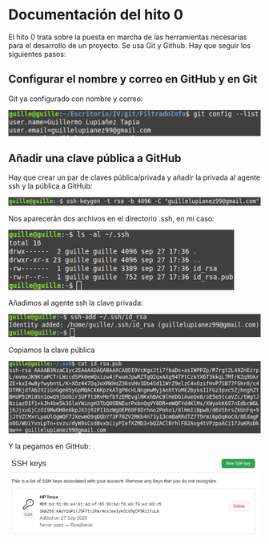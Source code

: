 # Documentación del hito 0

El hito 0 trata sobre la puesta en marcha de las herramientas necesarias para el desarrollo de un proyecto. Se usa Git y Github. Hay que seguir los siguientes pasos:

## Configurar el nombre y correo en GitHub y en Git

Git ya configurado con nombre y correo:

![](imagenes/capt.png)

## Añadir una clave pública a GitHub

Hay que crear un par de claves pública/privada y añadir la privada al agente ssh y la pública a GitHub:

![](imagenes/creacion_publica.png)

Nos aparecerán dos archivos en el directorio .ssh, en mi caso:

![](imagenes/claves_creadas.png)

Añadimos al agente ssh la clave privada:

![](imagenes/agregar_clave_privada_agente.png)

Copiamos la clave pública

![](imagenes/copiar_clave_publica.png)

Y la pegamos en GitHub:

![](imagenes/clave_publica_copiada.png)